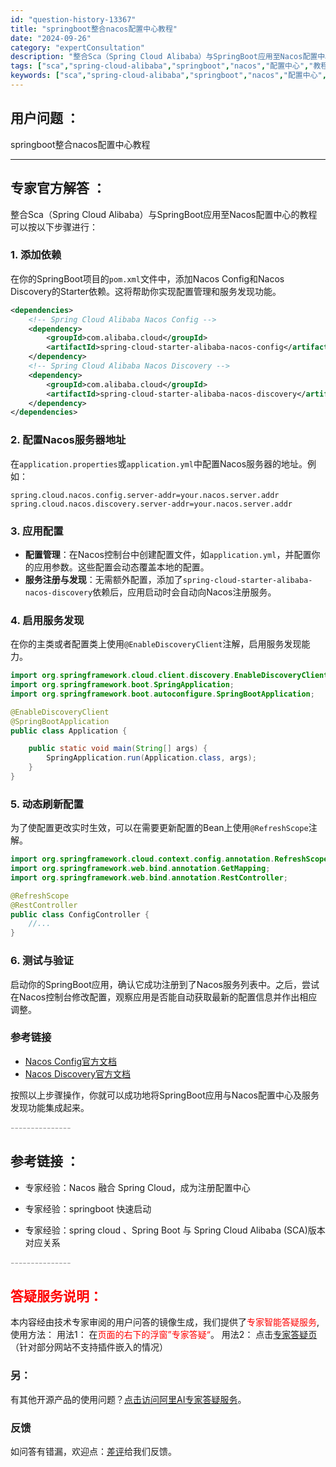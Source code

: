 ```yaml
---
id: "question-history-13367"
title: "springboot整合nacos配置中心教程"
date: "2024-09-26"
category: "expertConsultation"
description: "整合Sca（Spring Cloud Alibaba）与SpringBoot应用至Nacos配置中心的教程可以按以下步骤进行：### 1. 添加依赖在你的SpringBoot项目的`pom.xml`文件中，添加Nacos Config和Nacos Discovery的Starter依赖。这将帮助你实"
tags: ["sca","spring-cloud-alibaba","springboot","nacos","配置中心","教程"]
keywords: ["sca","spring-cloud-alibaba","springboot","nacos","配置中心","教程"]
---
```


## 用户问题 ： 
 springboot整合nacos配置中心教程  

---------------
## 专家官方解答 ：

整合Sca（Spring Cloud Alibaba）与SpringBoot应用至Nacos配置中心的教程可以按以下步骤进行：

### 1. 添加依赖
在你的SpringBoot项目的`pom.xml`文件中，添加Nacos Config和Nacos Discovery的Starter依赖。这将帮助你实现配置管理和服务发现功能。

```xml
<dependencies>
    <!-- Spring Cloud Alibaba Nacos Config -->
    <dependency>
        <groupId>com.alibaba.cloud</groupId>
        <artifactId>spring-cloud-starter-alibaba-nacos-config</artifactId>
    </dependency>
    <!-- Spring Cloud Alibaba Nacos Discovery -->
    <dependency>
        <groupId>com.alibaba.cloud</groupId>
        <artifactId>spring-cloud-starter-alibaba-nacos-discovery</artifactId>
    </dependency>
</dependencies>
```

### 2. 配置Nacos服务器地址
在`application.properties`或`application.yml`中配置Nacos服务器的地址。例如：

```properties
spring.cloud.nacos.config.server-addr=your.nacos.server.addr
spring.cloud.nacos.discovery.server-addr=your.nacos.server.addr
```

### 3. 应用配置
- **配置管理**：在Nacos控制台中创建配置文件，如`application.yml`，并配置你的应用参数。这些配置会动态覆盖本地的配置。
- **服务注册与发现**：无需额外配置，添加了`spring-cloud-starter-alibaba-nacos-discovery`依赖后，应用启动时会自动向Nacos注册服务。

### 4. 启用服务发现
在你的主类或者配置类上使用`@EnableDiscoveryClient`注解，启用服务发现能力。

```java
import org.springframework.cloud.client.discovery.EnableDiscoveryClient;
import org.springframework.boot.SpringApplication;
import org.springframework.boot.autoconfigure.SpringBootApplication;

@EnableDiscoveryClient
@SpringBootApplication
public class Application {

    public static void main(String[] args) {
        SpringApplication.run(Application.class, args);
    }
}
```

### 5. 动态刷新配置
为了使配置更改实时生效，可以在需要更新配置的Bean上使用`@RefreshScope`注解。

```java
import org.springframework.cloud.context.config.annotation.RefreshScope;
import org.springframework.web.bind.annotation.GetMapping;
import org.springframework.web.bind.annotation.RestController;

@RefreshScope
@RestController
public class ConfigController {
    //...
}
```

### 6. 测试与验证
启动你的SpringBoot应用，确认它成功注册到了Nacos服务列表中。之后，尝试在Nacos控制台修改配置，观察应用是否能自动获取最新的配置信息并作出相应调整。

### 参考链接
- [Nacos Config官方文档](https://github.com/spring-cloud-incubator/spring-cloud-alibaba/wiki/Nacos-config)
- [Nacos Discovery官方文档](https://github.com/spring-cloud-incubator/spring-cloud-alibaba/wiki/Nacos-discovery)

按照以上步骤操作，你就可以成功地将SpringBoot应用与Nacos配置中心及服务发现功能集成起来。


<font color="#949494">---------------</font> 


## 参考链接 ：

* 专家经验：Nacos 融合 Spring Cloud，成为注册配置中心 
 
 * 专家经验：springboot 快速启动 
 
 * 专家经验：spring cloud 、Spring Boot 与 Spring Cloud Alibaba (SCA)版本对应关系 


 <font color="#949494">---------------</font> 
 


## <font color="#FF0000">答疑服务说明：</font> 

本内容经由技术专家审阅的用户问答的镜像生成，我们提供了<font color="#FF0000">专家智能答疑服务</font>,使用方法：
用法1： 在<font color="#FF0000">页面的右下的浮窗”专家答疑“</font>。
用法2： 点击[专家答疑页](https://answer.opensource.alibaba.com/docs/intro)（针对部分网站不支持插件嵌入的情况）
### 另：


有其他开源产品的使用问题？[点击访问阿里AI专家答疑服务](https://answer.opensource.alibaba.com/docs/intro)。
### 反馈
如问答有错漏，欢迎点：[差评](https://ai.nacos.io/user/feedbackByEnhancerGradePOJOID?enhancerGradePOJOId=13371)给我们反馈。
